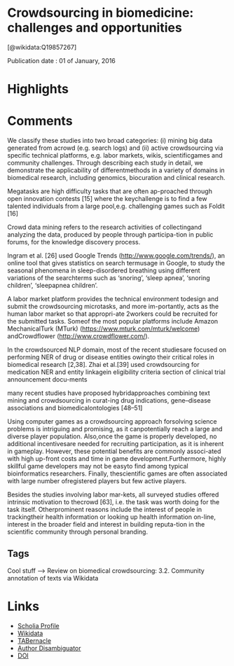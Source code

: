 
Crowdsourcing in biomedicine: challenges and opportunities
==========================================================
  
  [@wikidata:Q19857267]  
  
Publication date : 01 of January, 2016  

# Highlights

# Comments

We classify these studies into two broad categories: (i) mining big data generated from acrowd (e.g. search logs) and (ii) active crowdsourcing via specific technical platforms, e.g. labor markets, wikis, scientificgames and community challenges. Through describing each study in detail, we demonstrate the applicability of differentmethods in a variety of domains in biomedical research, including genomics, biocuration and clinical research.

Megatasks  are  high  difficulty  tasks  that  are  often  ap-proached through open innovation contests [15] where the keychallenge is to find a few talented individuals from a large pool,e.g. challenging games such as Foldit [16]

Crowd data mining refers to the research activities of collectingand analyzing the data, produced by people through participa-tion  in  public  forums,  for  the  knowledge  discovery  process.


Ingram  et  al.  [26]  used  Google  Trends  (http://www.google.com/trends/), an online tool that gives statistics on search termusage  in  Google,  to  study  the  seasonal  phenomena  in  sleep-disordered  breathing  using  different  variations  of  the  searchterms such as ‘snoring’, ‘sleep apnea’, ‘snoring children’, ‘sleepapnea children’. 

A labor market platform provides the technical environment todesign and submit the crowdsourcing microtasks, and more im-portantly,  acts  as  the  human  labor  market  so  that  appropri-ate 2workers could be recruited for the submitted tasks. Someof  the  most  popular  platforms  include  Amazon  MechanicalTurk   (MTurk)   (https://www.mturk.com/mturk/welcome)   andCrowdflower (http://www.crowdflower.com/). 

In the crowdsourced NLP domain, most of the recent studiesare focused on performing NER of drug or disease entities owingto  their  critical  roles  in  biomedical  research  [2,38].  Zhai  et  al.[39] used crowdsourcing for medication NER and entity linkagein eligibility criteria section of clinical trial announcement docu-ments

many  recent  studies  have  proposed  hybridapproaches combining text mining and crowdsourcing in curat-ing drug indications, gene–disease associations and biomedicalontologies [48–51]

Using  computer  games  as  a  crowdsourcing  approach  forsolving science problems is intriguing and promising, as it canpotentially  reach  a  large  and  diverse  player  population.  Also,once the game is properly developed, no additional incentivesare needed for recruiting participation, as it is inherent in gameplay.  However,  these  potential  benefits  are  commonly  associ-ated with high up-front costs and time in game development.Furthermore,  highly skillful game developers may not be easyto  find  among  typical  bioinformatics  researchers.  Finally,  thescientific  games  are  often  associated  with  large  number  ofregistered players but few active players.

Besides  the  studies  involving  labor  mar-kets,  all  surveyed  studies  offered  intrinsic  motivation  to  thecrowd [63], i.e. the task was worth doing for the task itself. Otherprominent  reasons  include  the  interest  of  people  in  trackingtheir  health information or looking up health  information on-line, interest in the broader field and interest in building reputa-tion in the scientific community through personal branding.


## Tags

Cool stuff
--> Review on biomedical crowdsourcing: 3.2. Community annotation of texts via Wikidata

# Links
  
 * [Scholia Profile](https://scholia.toolforge.org/work/Q19857267)  
 * [Wikidata](https://www.wikidata.org/wiki/Q19857267)  
 * [TABernacle](https://tabernacle.toolforge.org/?#/tab/manual/Q19857267/P921%3BP4510)  
 * [Author Disambiguator](https://author-disambiguator.toolforge.org/work_item_oauth.php?id=Q19857267&batch_id=&match=1&author_list_id=&doit=Get+author+links+for+work)  
 * [DOI](https://doi.org/10.1093/BIB/BBV021)  
